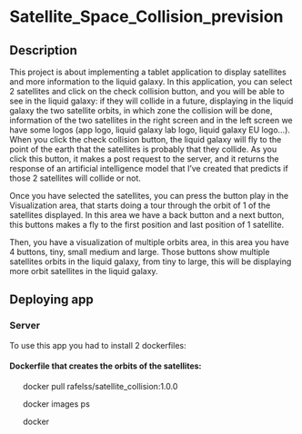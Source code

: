# Satellite_Space_Collision_prevision

<h2>Description</h2>

This project is about implementing a tablet application to display satellites and more information to the liquid galaxy.
In this application, you can select 2 satellites and click on the check collision button, and you will be able to see in the liquid galaxy: if they will collide in a future, displaying in the liquid galaxy the two satellite orbits, in which zone the collision will be done, information of the two satellites in the right screen and in the left screen we have some logos (app logo, liquid galaxy lab logo, liquid galaxy EU logo…).
When you click the check collision button, the liquid galaxy will fly to the point of the earth that the satellites is probably that they collide. As you click this button, it makes a post request to the server, and it returns the response of an artificial intelligence model that I’ve created that predicts if those 2 satellites will collide or not.

Once you have selected the satellites, you can press the button play in the Visualization area, that starts doing a tour through the orbit of 1 of the satellites displayed. In this area we have a back button and a next button, this buttons makes a fly to the first position and last position of 1 satellite.

Then, you have a visualization of multiple orbits area, in this area you have 4 buttons, tiny, small medium and large. Those buttons show multiple satellites orbits in the liquid galaxy, from tiny to large, this will be displaying more orbit satellites in the liquid galaxy.

<h2>Deploying app</h2>
<h3>Server</h3>

To use this app you had to install 2 dockerfiles:

<h4>Dockerfile that creates the orbits of the satellites:</h4>


<ul><p>docker pull rafelss/satellite_collision:1.0.0</p>
  <p>docker images ps</p>
<p>docker </p>
  
  </ul>
